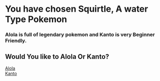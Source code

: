 # You have chosen Squirtle, A water Type Pokemon
### Alola is full of legendary pokemon and Kanto is very Beginner Friendly.
## Would You like to Alola Or Kanto?
[Alola](alola.md)  
[Kanto](kanto.md)